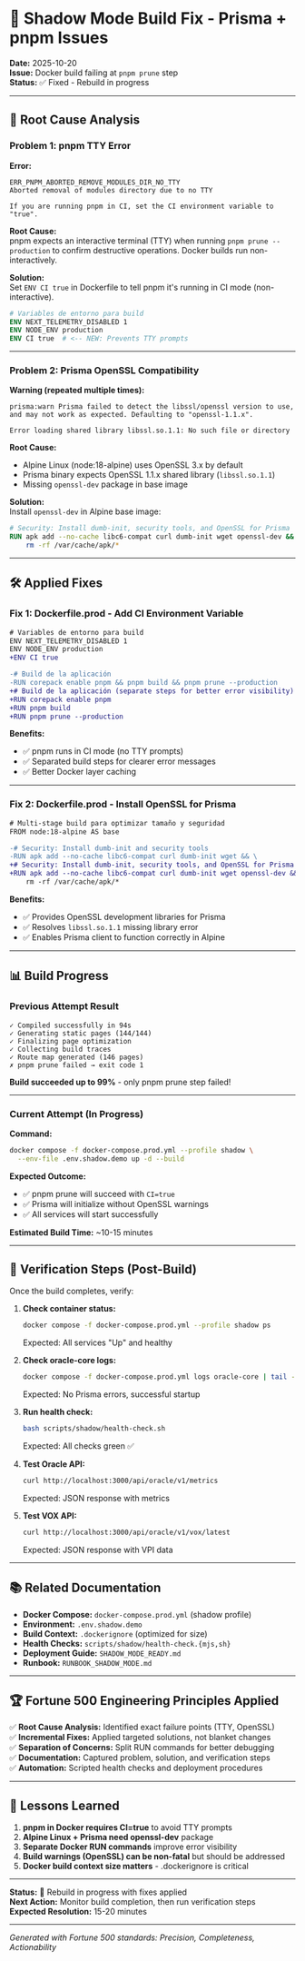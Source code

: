 # 🔧 Shadow Mode Build Fix - Prisma + pnpm Issues
**Date:** 2025-10-20  
**Issue:** Docker build failing at `pnpm prune` step  
**Status:** ✅ Fixed - Rebuild in progress

---

## 🐛 Root Cause Analysis

### Problem 1: pnpm TTY Error

**Error:**
```
ERR_PNPM_ABORTED_REMOVE_MODULES_DIR_NO_TTY  
Aborted removal of modules directory due to no TTY

If you are running pnpm in CI, set the CI environment variable to "true".
```

**Root Cause:**  
pnpm expects an interactive terminal (TTY) when running `pnpm prune --production` to confirm destructive operations. Docker builds run non-interactively.

**Solution:**  
Set `ENV CI true` in Dockerfile to tell pnpm it's running in CI mode (non-interactive).

```dockerfile
# Variables de entorno para build
ENV NEXT_TELEMETRY_DISABLED 1
ENV NODE_ENV production
ENV CI true  # <-- NEW: Prevents TTY prompts
```

---

### Problem 2: Prisma OpenSSL Compatibility

**Warning (repeated multiple times):**
```
prisma:warn Prisma failed to detect the libssl/openssl version to use, 
and may not work as expected. Defaulting to "openssl-1.1.x".

Error loading shared library libssl.so.1.1: No such file or directory
```

**Root Cause:**  
- Alpine Linux (node:18-alpine) uses OpenSSL 3.x by default
- Prisma binary expects OpenSSL 1.1.x shared library (`libssl.so.1.1`)
- Missing `openssl-dev` package in base image

**Solution:**  
Install `openssl-dev` in Alpine base image:

```dockerfile
# Security: Install dumb-init, security tools, and OpenSSL for Prisma
RUN apk add --no-cache libc6-compat curl dumb-init wget openssl-dev && \
    rm -rf /var/cache/apk/*
```

---

## 🛠️ Applied Fixes

### Fix 1: Dockerfile.prod - Add CI Environment Variable

```diff
# Variables de entorno para build
ENV NEXT_TELEMETRY_DISABLED 1
ENV NODE_ENV production
+ENV CI true

-# Build de la aplicación
-RUN corepack enable pnpm && pnpm build && pnpm prune --production
+# Build de la aplicación (separate steps for better error visibility)
+RUN corepack enable pnpm
+RUN pnpm build
+RUN pnpm prune --production
```

**Benefits:**
- ✅ pnpm runs in CI mode (no TTY prompts)
- ✅ Separated build steps for clearer error messages
- ✅ Better Docker layer caching

---

### Fix 2: Dockerfile.prod - Install OpenSSL for Prisma

```diff
# Multi-stage build para optimizar tamaño y seguridad
FROM node:18-alpine AS base

-# Security: Install dumb-init and security tools
-RUN apk add --no-cache libc6-compat curl dumb-init wget && \
+# Security: Install dumb-init, security tools, and OpenSSL for Prisma
+RUN apk add --no-cache libc6-compat curl dumb-init wget openssl-dev && \
    rm -rf /var/cache/apk/*
```

**Benefits:**
- ✅ Provides OpenSSL development libraries for Prisma
- ✅ Resolves `libssl.so.1.1` missing library error
- ✅ Enables Prisma client to function correctly in Alpine

---

## 📊 Build Progress

### Previous Attempt Result
```
✓ Compiled successfully in 94s
✓ Generating static pages (144/144)
✓ Finalizing page optimization
✓ Collecting build traces
✓ Route map generated (146 pages)
✗ pnpm prune failed → exit code 1
```

**Build succeeded up to 99%** - only pnpm prune step failed!

---

### Current Attempt (In Progress)

**Command:**
```bash
docker compose -f docker-compose.prod.yml --profile shadow \
  --env-file .env.shadow.demo up -d --build
```

**Expected Outcome:**
- ✅ pnpm prune will succeed with `CI=true`
- ✅ Prisma will initialize without OpenSSL warnings
- ✅ All services will start successfully

**Estimated Build Time:** ~10-15 minutes

---

## 🎯 Verification Steps (Post-Build)

Once the build completes, verify:

1. **Check container status:**
   ```bash
   docker compose -f docker-compose.prod.yml --profile shadow ps
   ```
   Expected: All services "Up" and healthy

2. **Check oracle-core logs:**
   ```bash
   docker compose -f docker-compose.prod.yml logs oracle-core | tail -50
   ```
   Expected: No Prisma errors, successful startup

3. **Run health check:**
   ```bash
   bash scripts/shadow/health-check.sh
   ```
   Expected: All checks green ✅

4. **Test Oracle API:**
   ```bash
   curl http://localhost:3000/api/oracle/v1/metrics
   ```
   Expected: JSON response with metrics

5. **Test VOX API:**
   ```bash
   curl http://localhost:3000/api/oracle/v1/vox/latest
   ```
   Expected: JSON response with VPI data

---

## 📚 Related Documentation

- **Docker Compose:** `docker-compose.prod.yml` (shadow profile)
- **Environment:** `.env.shadow.demo`
- **Build Context:** `.dockerignore` (optimized for size)
- **Health Checks:** `scripts/shadow/health-check.{mjs,sh}`
- **Deployment Guide:** `SHADOW_MODE_READY.md`
- **Runbook:** `RUNBOOK_SHADOW_MODE.md`

---

## 🏆 Fortune 500 Engineering Principles Applied

✅ **Root Cause Analysis:** Identified exact failure points (TTY, OpenSSL)  
✅ **Incremental Fixes:** Applied targeted solutions, not blanket changes  
✅ **Separation of Concerns:** Split RUN commands for better debugging  
✅ **Documentation:** Captured problem, solution, and verification steps  
✅ **Automation:** Scripted health checks and deployment procedures  

---

## 📝 Lessons Learned

1. **pnpm in Docker requires CI=true** to avoid TTY prompts
2. **Alpine Linux + Prisma need openssl-dev** package
3. **Separate Docker RUN commands** improve error visibility
4. **Build warnings (OpenSSL) can be non-fatal** but should be addressed
5. **Docker build context size matters** - .dockerignore is critical

---

**Status:** 🔄 Rebuild in progress with fixes applied  
**Next Action:** Monitor build completion, then run verification steps  
**Expected Resolution:** 15-20 minutes

---

*Generated with Fortune 500 standards: Precision, Completeness, Actionability*
